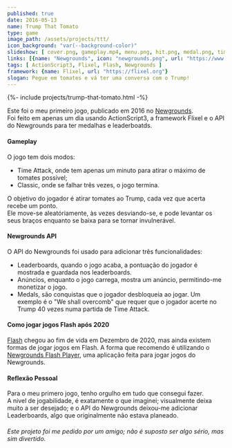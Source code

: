 ```yaml
---
published: true
date: 2016-05-13
name: Trump That Tomato
type: game
image_path: /assets/projects/ttt/
icon_background: "var(--background-color)"
slideshow: [ cover.png, gameplay.mp4, menu.png, hit.png, medal.png, time.png, end.png, leaderboards.png, assets.png ]
links: [{name: "Newgrounds", icon: "newgrounds.png", url: "https://www.newgrounds.com/portal/view/674659"}]
tags: [ ActionScript3, Flixel, Flash, Newgrounds ]
framework: {name: Flixel, url: "https://flixel.org"}
slogan: Pegue em tomates e vá ter uma conversa com o Trump!
---
```

{%- include projects/trump-that-tomato.html -%}

Este foi o meu primeiro jogo, publicado em 2016 no [Newgrounds](https://www.newgrounds.com/portal/view/674659).   
Foi feito em apenas um dia usando ActionScript3, a framework Flixel e o API do Newgrounds para ter medalhas e leaderboatds.

#### Gameplay

O jogo tem dois modos:
- Time Attack, onde tem apenas um minuto para atirar o máximo de tomates possivel;
- Classic, onde se falhar três vezes, o jogo termina.

O objetivo do jogador é atirar tomates ao Trump, cada vez que acerta recebe um ponto.   
Ele move-se aleatóriamente, às vezes desviando-se, e pode levantar os seus braços enquanto se baixa para se tornar invulnerável.

#### Newgrounds API

O API do Newgrounds foi usado para adicionar três funcionalidades:
- Leaderboards, quando o jogo acaba, a pontuação do jogador é mostrada e guardada nos leaderboards.
- Anúncios, enquanto o jogo carrega, mostra um anúncio, permitindo-me monetizar o jogo.
- Medals, são conquistas que o jogador desbloqueia ao jogar. Um exemplo é o "We shall overcomb" que requer que o jogador acerte no Trump 40 vezes numa partida de Time Attack.

#### Como jogar jogos Flash após 2020

[Flash](https://www.adobe.com/products/flashplayer/end-of-life.html) chegou ao fim de vida em Dezembro de 2020, mas ainda existem formas de jogar jogos em Flash.
A forma que recomendo é utilizando o [Newgrounds Flash Player](https://www.newgrounds.com/flash/player), uma aplicação feita para jogar jogos do Newgrounds.

#### Reflexão Pessoal

Para o meu primero jogo, tenho orgulho em tudo que consegui fazer.   
A nivel de jogabilidade, é exatamente o que imaginei; visualmente deixa muito a ser desejado; e o API do Newgrounds deixou-me adicionar Leaderboards, algo que originalmente não estava planeado.

###### Este projeto foi me pedido por um amigo; não é suposto ser algo sério, mas sim divertido.